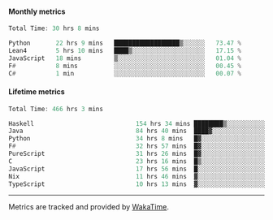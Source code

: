 #### Monthly metrics
<!--START_SECTION:wakamonthly-->

```asm
Total Time: 30 hrs 8 mins

Python       22 hrs 9 mins   ██████████████████▒░░░░░░   73.47 %
Lean4        5 hrs 10 mins   ████▒░░░░░░░░░░░░░░░░░░░░   17.15 %
JavaScript   18 mins         ▒░░░░░░░░░░░░░░░░░░░░░░░░   01.04 %
F#           8 mins          ░░░░░░░░░░░░░░░░░░░░░░░░░   00.45 %
C#           1 min           ░░░░░░░░░░░░░░░░░░░░░░░░░   00.07 %
```

<!--END_SECTION:wakamonthly-->
#### Lifetime metrics
<!--START_SECTION:wakalifetime-->

```asm
Total Time: 466 hrs 3 mins

Haskell                            154 hrs 34 mins ████████▒░░░░░░░░░░░░░░░░   33.07 %
Java                               84 hrs 40 mins  ████▓░░░░░░░░░░░░░░░░░░░░   18.12 %
Python                             34 hrs 8 mins   █▓░░░░░░░░░░░░░░░░░░░░░░░   07.31 %
F#                                 32 hrs 57 mins  █▓░░░░░░░░░░░░░░░░░░░░░░░   07.05 %
PureScript                         31 hrs 26 mins  █▓░░░░░░░░░░░░░░░░░░░░░░░   06.73 %
C                                  23 hrs 16 mins  █▒░░░░░░░░░░░░░░░░░░░░░░░   04.98 %
JavaScript                         17 hrs 56 mins  █░░░░░░░░░░░░░░░░░░░░░░░░   03.84 %
Nix                                11 hrs 46 mins  ▓░░░░░░░░░░░░░░░░░░░░░░░░   02.52 %
TypeScript                         10 hrs 13 mins  ▓░░░░░░░░░░░░░░░░░░░░░░░░   02.19 %
```

<!--END_SECTION:wakalifetime-->

---

Metrics are tracked and provided by [WakaTime](https://github.com/athul/waka-readme).
